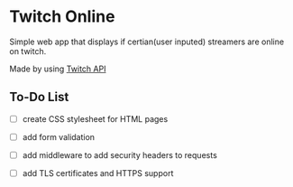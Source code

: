 # Twitch Online

Simple web app that displays if certian(user inputed) streamers are online on twitch.

Made by using [Twitch API](https://dev.twitch.tv/docs/api/)

## To-Do List

- [ ] create CSS stylesheet for HTML pages

- [ ] add form validation
- [ ] add middleware to add security headers to requests
- [ ] add TLS certificates and HTTPS support